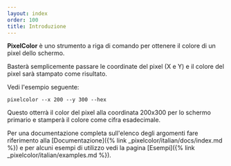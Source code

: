 ```yaml
---
layout: index
order: 100
title: Introduzione
---
```

**PixelColor** è uno strumento a riga di comando per ottenere il colore di un
pixel dello schermo.

Basterà semplicemente passare le coordinate del pixel (X e Y) e il colore del
pixel sarà stampato come risultato.

Vedi l'esempio seguente:

```shell
pixelcolor --x 200 --y 300 --hex
```

Questo otterrà il color del pixel alla coordinata 200x300 per lo schermo
primario e stamperà il colore come cifra esadecimale.

Per una documentazione completa sull'elenco degli argomenti fare riferimento
alla [Documentazione]({% link _pixelcolor/italian/docs/index.md %}) e per alcuni
esempi di utilizzo vedi la pagina
[Esempi]({% link _pixelcolor/italian/examples.md %}).
